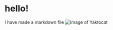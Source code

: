 # hello!
I have made a markdown file
![Image of Yaktocat](https://octodex.github.com/images/yaktocat.png)

